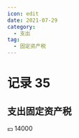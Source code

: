 ```yaml
---
icon: edit
date: 2021-07-29
category:
  - 支出
tag:
  - 固定资产税
---
```


# 记录 35

## 支出固定资产税

:yen: 14000
